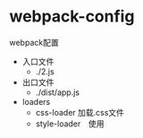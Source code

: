 # webpack-config
webpack配置
 - 入口文件
   - ./2.js
 - 出口文件
   - ./dist/app.js
 - loaders
   - css-loader 加载.css文件
   - style-loader　使用<style>将css-loader内部样式注入到我们的HTML页面
   - file-loader 处理图片
 - plugins
   - html-webpack-plugin html模板
   - mini-css-extract-plugin css分离
   - open-browser-webpack-plugin 自动开启浏览器
 - dev-server 开启服务，绑定端口，设置热替换

启动命令：
 - npm run build 打包项目
 - npm start 开发中启动项目
 
存在问题：
 启动时会出现端口占用错误（可以杀掉占用端口的进程，重新启动，不过很麻烦）
